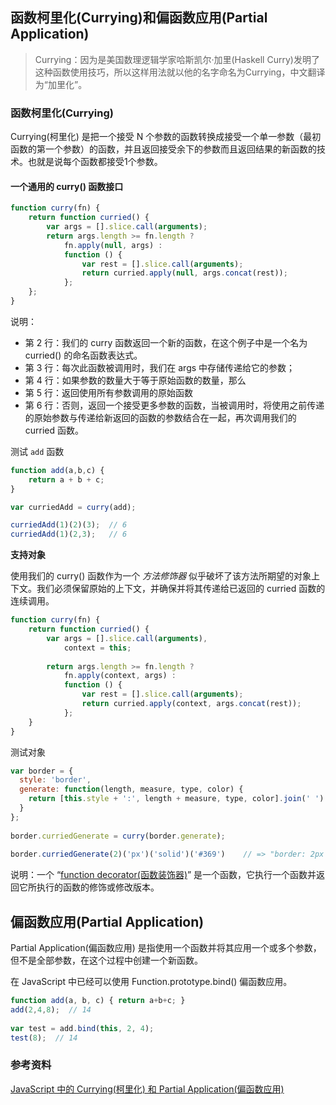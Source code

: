 
## 函数柯里化(Currying)和偏函数应用(Partial Application)

> Currying：因为是美国数理逻辑学家哈斯凯尔·加里(Haskell Curry)发明了这种函数使用技巧，所以这样用法就以他的名字命名为Currying，中文翻译为“加里化”。

### 函数柯里化(Currying)

Currying(柯里化) 是把一个接受 N 个参数的函数转换成接受一个单一参数（最初函数的第一个参数）的函数，并且返回接受余下的参数而且返回结果的新函数的技术。也就是说每个函数都接受1个参数。

#### 一个通用的 curry() 函数接口
```javascript
function curry(fn) {
    return function curried() {
        var args = [].slice.call(arguments);
        return args.length >= fn.length ?
            fn.apply(null, args) :
            function () {
                var rest = [].slice.call(arguments);
                return curried.apply(null, args.concat(rest));
            };
    };
}
```
说明：
* 第 2 行：我们的 curry 函数返回一个新的函数，在这个例子中是一个名为 curried() 的命名函数表达式。
* 第 3 行：每次此函数被调用时，我们在 args 中存储传递给它的参数；
* 第 4 行：如果参数的数量大于等于原始函数的数量，那么
* 第 5 行：返回使用所有参数调用的原始函数
* 第 6 行：否则，返回一个接受更多参数的函数，当被调用时，将使用之前传递的原始参数与传递给新返回的函数的参数结合在一起，再次调用我们的 curried 函数。

测试 `add` 函数
```javascript
function add(a,b,c) { 
    return a + b + c; 
} 

var curriedAdd = curry(add); 

curriedAdd(1)(2)(3);  // 6
curriedAdd(1)(2,3);   // 6
```

**支持对象**

使用我们的 curry() 函数作为一个 *方法修饰器* 似乎破坏了该方法所期望的对象上下文。我们必须保留原始的上下文，并确保并将其传递给已返回的 curried 函数的连续调用。
```javascript
function curry(fn) {  
    return function curried() {
        var args = [].slice.call(arguments), 
            context = this;
 
        return args.length >= fn.length ?
            fn.apply(context, args) :
            function () {
                var rest = [].slice.call(arguments);
                return curried.apply(context, args.concat(rest));
            };
    }
}
```
测试对象
```javascript
var border = {  
  style: 'border',
  generate: function(length, measure, type, color) {
    return [this.style + ':', length + measure, type, color].join(' ') +';';
  }
};
 
border.curriedGenerate = curry(border.generate);
 
border.curriedGenerate(2)('px')('solid')('#369')    // => "border: 2px solid #369;"
```

说明：一个 “[function decorator(函数装饰器)](http://raganwald.com/2013/01/03/function_and_method_decorators.html)” 是一个函数，它执行一个函数并返回它所执行的函数的修饰或修改版本。

## 偏函数应用(Partial Application)

Partial Application(偏函数应用) 是指使用一个函数并将其应用一个或多个参数，但不是全部参数，在这个过程中创建一个新函数。

在 JavaScript 中已经可以使用 Function.prototype.bind() 偏函数应用。
```javascript
function add(a, b, c) { return a+b+c; }  
add(2,4,8);  // 14
 
var test = add.bind(this, 2, 4);  
test(8);  // 14 
```

### 参考资料
[JavaScript 中的 Currying(柯里化) 和 Partial Application(偏函数应用)](https://www.html.cn/archives/7781)    
